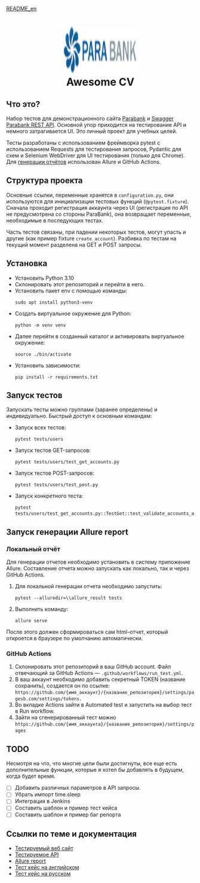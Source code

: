 [README_en](https://github.com/harhaly/parabank-tests/blob/master/documents/README_en.md)

<h1 align="center">
  <a href="https://parabank.parasoft.com/parabank/index.htm" title="Демонстрационный сайт">
    <img alt="Logo" src="https://github.com/harhaly/parabank-tests/blob/master/documents/logo.gif?raw=true" width="200px" height="125px" />
  </a>
  <br />
  Awesome CV
</h1>

## Что это?

Набор тестов для демонстрационного сайта [Parabank](https://parabank.parasoft.com/parabank/admin.htm) и [Swagger Parabank REST API](https://parabank.parasoft.com/parabank/api-docs/index.html). Основной упор приходится на тестирование API и немного затрагивается UI. Это личный проект для учебных целей.

Тесты разработаны с использованием фреймворка pytest с использованием Requests для тестирования запросов, Pydantic для схем и Selenium WebDriver для UI тестирования (только для Chrome). Для [генерации отчётов](https://harhaly.github.io/parabank-tests/) использован Allure и GitHub Actions.

## Структура проекта

Основные ссылки, переменные хранятся в `configuration.py`, они используются для инициализации тестовых функций (`@pytest.fixture`). Сначала проходит регистрация аккаунта через UI (регистрация по API не предусмотрена со стороны ParaBank), она возвращает переменные, необходимые в последующих тестах.

Часть тестов связаны, при падении некоторых тестов, могут упасть и другие (как пример fixture `create_account`). Разбивка по тестам на текущий момент разделена на GET и POST запросы.

## Установка

- Установить Python 3.10
- Склонировать этот репозиторий и перейти в него.
- Установить пакет env с помощью команды:
    ```
    sudo apt install python3-venv
    ``` 
- Создать виртуальное окружение для Python:
    ```
    python -m venv venv
    ```
- Далее перейти в созданный каталог и активировать виртуальное окружение:
    ```
    source ./bin/activate
    ```
- Установить зависимости:
    ```
    pip install -r requirements.txt
    ```

## Запуск тестов

Запускать тесты можно группами (заранее определены) и индивидуально. Быстрый доступ к основным командам:
- Запуск всех тестов: 
	```
	pytest tests/users
	```
- Запуск тестов GET-запросов:
	```
	pytest tests/users/test_get_accounts.py
	``` 
- Запуск тестов POST-запросов:
	```
	pytest tests/users/test_post.py
	```
- Запуск конкретного теста:
	```
	pytest tests/users/test_get_accounts.py::TestGet::test_validate_accounts_accounts_id
	```

## Запуск генерации Allure report

### Локальный отчёт

Для генерации отчетов необходимо установить в систему приложение Allure. Составление отчета можно запускать как локально, так и через GitHub Actions.

1. Для локальной генерации отчета необходимо запустить:
	```
	pytest --alluredir=\\allure_result tests
	```
2. Выполнить команду:
	```
	allure serve 
	```
После этого должен сформироваться сам html–отчет, который откроется в браузере по умолчанию автоматически.

### GitHub Actions

1. Склонировать этот репозиторий в ваш GitHub account. Файл отвечающий за GitHub Actions — `.github/workflows/run_test.yml`.
2. В ваш аккаунт необходимо добавить секретный TOKEN (название сохранить), создается он по ссылке:
`https://github.com/{имя_аккаунт}/{название_репозитория}/settings/pagesb.com/settings/tokens.`
3. Во вкладке Actions зайти в Automated test и запустить на выбор тест в Run workflow. 
4. Зайти на сгенерированный тест можно
`https://github.com/{имя_аккаунта}/{название_репозитория}/settings/pages`

## TODO

Несмотря на что, что многие цели были достигнуты, все еще есть дополнительные функции, которые я хотел бы добавлять в будущем, когда будет время.  

- [ ] Добавить различных параметров в API запросы.
- [ ] Убрать импорт time.sleep
- [ ] Интеграция в Jenkins
- [ ] Составить шаблон и пример тест кейса
- [ ] Составить шаблон и пример баг репорта

## Ссылки по теме и документация
* [Тестируемый веб сайт](https://parabank.parasoft.com/parabank/admin.htm)
* [Тестируемое API](https://parabank.parasoft.com/parabank/api-docs/index.html)
* [Allure report](https://harhaly.github.io/parabank-tests/)
* [Тест кейс на английском](https://docs.google.com/spreadsheets/d/1eoF9LRaEGKj63altIam2rnDXi5NagGyF/edit?usp=drive_link&ouid=118116959263751703136&rtpof=true&sd=true)
* [Тест кейс на русском](https://docs.google.com/spreadsheets/d/1wWk-MLANMcW1VtjMtVnqmTfoTZvg3aRK/edit?usp=drive_link&ouid=118116959263751703136&rtpof=true&sd=true)
